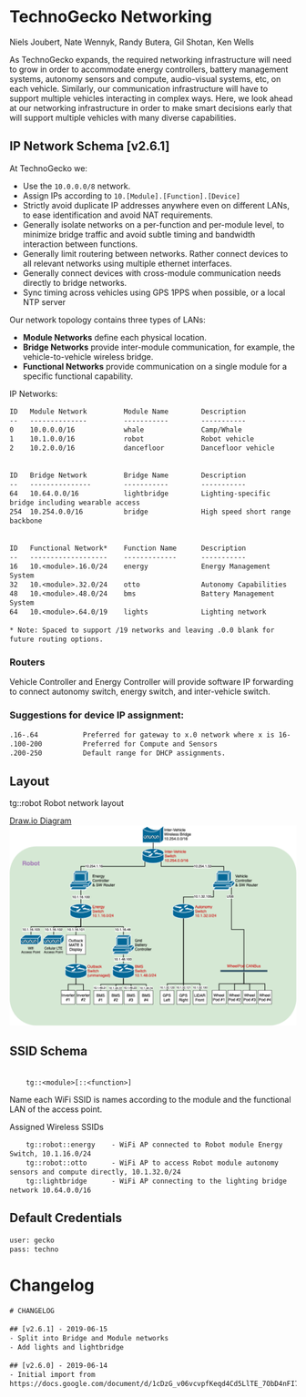 # TechnoGecko Networking

Niels Joubert, Nate Wennyk, Randy Butera, Gil Shotan, Ken Wells

As TechnoGecko expands, the required networking infrastructure will need to grow in order to accommodate energy controllers, battery management systems, autonomy sensors and compute, audio-visual systems, etc, on each vehicle. Similarly, our communication infrastructure will have to support multiple vehicles interacting in complex ways. Here, we look ahead at our networking infrastructure in order to make smart decisions early that will support multiple vehicles with many diverse capabilities. 

## IP Network Schema [v2.6.1]

At TechnoGecko we:
* Use the `10.0.0.0/8` network.
* Assign IPs according to `10.[Module].[Function].[Device]`
* Strictly avoid duplicate IP addresses anywhere even on different LANs, to ease identification and avoid NAT requirements.
* Generally isolate networks on a per-function and per-module level, to minimize bridge traffic and avoid subtle timing and bandwidth interaction between functions.
* Generally limit routering between networks. Rather connect devices to all relevant networks using multiple ethernet interfaces.
* Generally connect devices with cross-module communication needs directly to bridge networks. 
* Sync timing across vehicles using GPS 1PPS when possible, or a local NTP server

Our network topology contains three types of LANs:
* **Module Networks** define each physical location.
* **Bridge Networks** provide inter-module communication, for example, the vehicle-to-vehicle wireless bridge.
* **Functional Networks** provide communication on a single module for a specific functional capability.

IP Networks:
```
ID   Module Network         Module Name        Description
--   --------------         -----------        -----------
0    10.0.0.0/16            whale              Camp/Whale
1    10.1.0.0/16            robot              Robot vehicle
2    10.2.0.0/16            dancefloor         Dancefloor vehicle


ID   Bridge Network         Bridge Name        Description
--   ---------------        -----------        -----------
64   10.64.0.0/16           lightbridge        Lighting-specific bridge including wearable access
254  10.254.0.0/16          bridge             High speed short range backbone


ID   Functional Network*    Function Name      Description
--   -------------------    -------------      -----------
16   10.<module>.16.0/24    energy             Energy Management System
32   10.<module>.32.0/24    otto               Autonomy Capabilities
48   10.<module>.48.0/24    bms                Battery Management System
64   10.<module>.64.0/19    lights             Lighting network

* Note: Spaced to support /19 networks and leaving .0.0 blank for future routing options.
```

### Routers
Vehicle Controller and Energy Controller will provide software 
IP forwarding to connect autonomy switch, energy switch, 
and inter-vehicle switch. 

### Suggestions for device IP assignment:
```
.16-.64           Preferred for gateway to x.0 network where x is 16- 
.100-200          Preferred for Compute and Sensors
.200-250          Default range for DHCP assignments.
```

## Layout

tg::robot Robot network layout

[Draw.io Diagram](https://drive.google.com/file/d/1UimhuNxK7GUXQ43VrYicd7frDcxEkvqW/view?usp=sharing)
![tg::robot network](https://github.com/njoubert/tgops/raw/master/network/TechnoGecko%20Autonomy%20Networking%20Proposal%20v2.6.png)

## SSID Schema

```

    tg::<module>[::<function>]

```
Name each WiFi SSID is names according to the module and the functional LAN of the access point. 

Assigned Wireless SSIDs

```
    tg::robot::energy    - WiFi AP connected to Robot module Energy Switch, 10.1.16.0/24
    tg::robot::otto      - WiFi AP to access Robot module autonomy sensors and compute directly, 10.1.32.0/24
    tg::lightbridge      - WiFi AP connecting to the lighting bridge network 10.64.0.0/16
```

## Default Credentials

```
user: gecko
pass: techno
```

# Changelog

```
# CHANGELOG

## [v2.6.1] - 2019-06-15
- Split into Bridge and Module networks
- Add lights and lightbridge

## [v2.6.0] - 2019-06-14
- Initial import from https://docs.google.com/document/d/1cDzG_v06vcvpfKeqd4Cd5LlTE_7ObD4nFI7MDEt6ZM0/edit#
